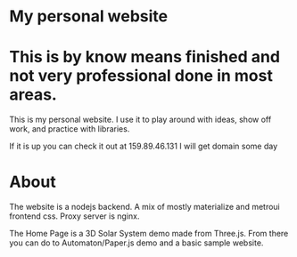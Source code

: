 # My personal website

# This is by know means finished and not very professional done in most areas.

This is my personal website. I use it to play around with ideas, show off work, and practice with libraries.

If it is up you can check it out at 159.89.46.131
I will get domain some day

# About

The website is a nodejs backend. A mix of mostly materialize and metroui frontend css.
Proxy server is nginx.

The Home Page is a 3D Solar System demo made from Three.js. From there you can do to Automaton/Paper.js demo and a basic sample website.
